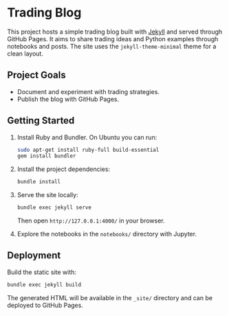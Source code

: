 # Trading Blog

This project hosts a simple trading blog built with [Jekyll](https://jekyllrb.com/) and served through GitHub Pages. It aims to share trading ideas and Python examples through notebooks and posts.
The site uses the `jekyll-theme-minimal` theme for a clean layout.

## Project Goals

- Document and experiment with trading strategies.
- Publish the blog with GitHub Pages.

## Getting Started

1. Install Ruby and Bundler. On Ubuntu you can run:

   ```bash
   sudo apt-get install ruby-full build-essential
   gem install bundler
   ```

2. Install the project dependencies:

   ```bash
   bundle install
   ```

3. Serve the site locally:

   ```bash
   bundle exec jekyll serve
   ```

   Then open `http://127.0.0.1:4000/` in your browser.

4. Explore the notebooks in the `notebooks/` directory with Jupyter.

## Deployment

Build the static site with:

```bash
bundle exec jekyll build
```

The generated HTML will be available in the `_site/` directory and can be deployed to GitHub Pages.
